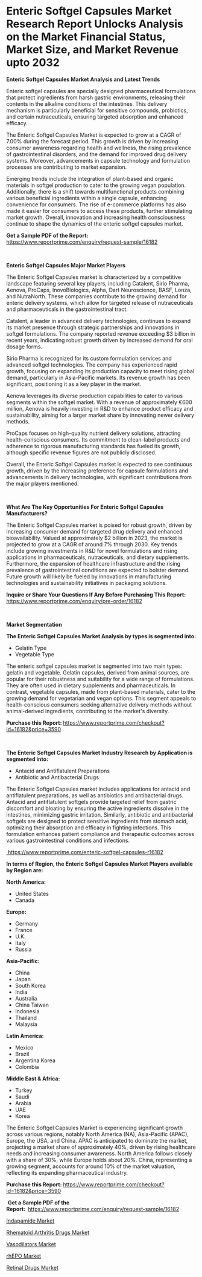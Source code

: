 <p><h1>Enteric Softgel Capsules Market Research Report Unlocks Analysis on the Market Financial Status, Market Size, and Market Revenue upto 2032</h1></p><p><strong>Enteric Softgel Capsules Market Analysis and Latest Trends</strong></p>
<p><p>Enteric softgel capsules are specially designed pharmaceutical formulations that protect ingredients from harsh gastric environments, releasing their contents in the alkaline conditions of the intestines. This delivery mechanism is particularly beneficial for sensitive compounds, probiotics, and certain nutraceuticals, ensuring targeted absorption and enhanced efficacy.</p><p>The Enteric Softgel Capsules Market is expected to grow at a CAGR of 7.00% during the forecast period. This growth is driven by increasing consumer awareness regarding health and wellness, the rising prevalence of gastrointestinal disorders, and the demand for improved drug delivery systems. Moreover, advancements in capsule technology and formulation processes are contributing to market expansion. </p><p>Emerging trends include the integration of plant-based and organic materials in softgel production to cater to the growing vegan population. Additionally, there is a shift towards multifunctional products combining various beneficial ingredients within a single capsule, enhancing convenience for consumers. The rise of e-commerce platforms has also made it easier for consumers to access these products, further stimulating market growth. Overall, innovation and increasing health consciousness continue to shape the dynamics of the enteric softgel capsules market.</p></p>
<p><strong>Get a Sample PDF of the Report:&nbsp;</strong> <a href="https://www.reportprime.com/enquiry/request-sample/16182?utm_campaign=2114&utm_medium=2&utm_source=Github&utm_content=ia&utm_term=20032025&utm_id=enteric-softgel-capsules">https://www.reportprime.com/enquiry/request-sample/16182</a></p>
<p>&nbsp;</p>
<p><strong>Enteric Softgel Capsules Major Market Players</strong></p>
<p><p>The Enteric Softgel Capsules market is characterized by a competitive landscape featuring several key players, including Catalent, Sirio Pharma, Aenova, ProCaps, InovoBiologics, Alpha, Dart Neuroscience, BASF, Lonza, and NutraNorth. These companies contribute to the growing demand for enteric delivery systems, which allow for targeted release of nutraceuticals and pharmaceuticals in the gastrointestinal tract.</p><p>Catalent, a leader in advanced delivery technologies, continues to expand its market presence through strategic partnerships and innovations in softgel formulations. The company reported revenue exceeding $3 billion in recent years, indicating robust growth driven by increased demand for oral dosage forms.</p><p>Sirio Pharma is recognized for its custom formulation services and advanced softgel technologies. The company has experienced rapid growth, focusing on expanding its production capacity to meet rising global demand, particularly in Asia-Pacific markets. Its revenue growth has been significant, positioning it as a key player in the market.</p><p>Aenova leverages its diverse production capabilities to cater to various segments within the softgel market. With a revenue of approximately €600 million, Aenova is heavily investing in R&D to enhance product efficacy and sustainability, aiming for a larger market share by innovating newer delivery methods.</p><p>ProCaps focuses on high-quality nutrient delivery solutions, attracting health-conscious consumers. Its commitment to clean-label products and adherence to rigorous manufacturing standards has fueled its growth, although specific revenue figures are not publicly disclosed. </p><p>Overall, the Enteric Softgel Capsules market is expected to see continuous growth, driven by the increasing preference for capsule formulations and advancements in delivery technologies, with significant contributions from the major players mentioned.</p></p>
<p>&nbsp;</p>
<p><strong>What Are The Key Opportunities For Enteric Softgel Capsules Manufacturers?</strong></p>
<p><p>The Enteric Softgel Capsules market is poised for robust growth, driven by increasing consumer demand for targeted drug delivery and enhanced bioavailability. Valued at approximately $2 billion in 2023, the market is projected to grow at a CAGR of around 7% through 2030. Key trends include growing investments in R&D for novel formulations and rising applications in pharmaceuticals, nutraceuticals, and dietary supplements. Furthermore, the expansion of healthcare infrastructure and the rising prevalence of gastrointestinal conditions are expected to bolster demand. Future growth will likely be fueled by innovations in manufacturing technologies and sustainability initiatives in packaging solutions.</p></p>
<p><strong>Inquire or Share Your Questions If Any Before Purchasing This Report:</strong> <a href="https://www.reportprime.com/enquiry/pre-order/16182?utm_campaign=2114&utm_medium=2&utm_source=Github&utm_content=ia&utm_term=20032025&utm_id=enteric-softgel-capsules">https://www.reportprime.com/enquiry/pre-order/16182</a></p>
<p>&nbsp;</p>
<p><strong>Market Segmentation</strong></p>
<p><strong>The Enteric Softgel Capsules Market Analysis by types is segmented into:</strong></p>
<p><ul><li>Gelatin Type</li><li>Vegetable Type</li></ul></p>
<p><p>The enteric softgel capsules market is segmented into two main types: gelatin and vegetable. Gelatin capsules, derived from animal sources, are popular for their robustness and suitability for a wide range of formulations. They are often used in dietary supplements and pharmaceuticals. In contrast, vegetable capsules, made from plant-based materials, cater to the growing demand for vegetarian and vegan options. This segment appeals to health-conscious consumers seeking alternative delivery methods without animal-derived ingredients, contributing to the market's diversity.</p></p>
<p><strong>Purchase this Report:&nbsp;</strong><a href="https://www.reportprime.com/checkout?id=16182&price=3590&utm_campaign=2114&utm_medium=2&utm_source=Github&utm_content=ia&utm_term=20032025&utm_id=enteric-softgel-capsules">https://www.reportprime.com/checkout?id=16182&price=3590</a></p>
<p>&nbsp;</p>
<p><strong>The Enteric Softgel Capsules Market Industry Research by Application is segmented into:</strong></p>
<p><ul><li>Antacid and Antiflatulent Preparations</li><li>Antibiotic and Antibacterial Drugs</li></ul></p>
<p><p>The Enteric Softgel Capsules market includes applications for antacid and antiflatulent preparations, as well as antibiotics and antibacterial drugs. Antacid and antiflatulent softgels provide targeted relief from gastric discomfort and bloating by ensuring the active ingredients dissolve in the intestines, minimizing gastric irritation. Similarly, antibiotic and antibacterial softgels are designed to protect sensitive ingredients from stomach acid, optimizing their absorption and efficacy in fighting infections. This formulation enhances patient compliance and therapeutic outcomes across various gastrointestinal conditions and infections.</p></p>
<p><a href="https://www.reportprime.com/enteric-softgel-capsules-r16182?utm_campaign=2114&utm_medium=2&utm_source=Github&utm_content=ia&utm_term=20032025&utm_id=enteric-softgel-capsules">&nbsp;https://www.reportprime.com/enteric-softgel-capsules-r16182</a></p>
<p><strong>In terms of Region, the Enteric Softgel Capsules Market Players available by Region are:</strong></p>
<p>
    <p> <strong> North America: </strong>
        <ul>
            <li>United States</li>
            <li>Canada</li>
        </ul>
        </p> 
    <p> <strong> Europe: </strong>
        <ul>
            <li>Germany</li>
            <li>France</li>
            <li>U.K.</li>
            <li>Italy</li>
            <li>Russia</li>
        </ul>
        </p> 
    <p> <strong> Asia-Pacific: </strong>
        <ul>
            <li>China</li>
            <li>Japan</li>
            <li>South Korea</li>
            <li>India</li>
            <li>Australia</li>
            <li>China Taiwan</li>
            <li>Indonesia</li>
            <li>Thailand</li>
            <li>Malaysia</li>
        </ul>
        </p> 
    <p> <strong> Latin America: </strong>
        <ul>
            <li>Mexico</li>
            <li>Brazil</li>
            <li>Argentina Korea</li>
            <li>Colombia</li>
        </ul>
        </p> 
    <p> <strong> Middle East & Africa: </strong>
        <ul>
            <li>Turkey</li>
            <li>Saudi</li>
            <li>Arabia</li>
            <li>UAE</li>
            <li>Korea</li>
        </ul>
    </p>
    </p>
<p><p>The Enteric Softgel Capsules Market is experiencing significant growth across various regions, notably North America (NA), Asia-Pacific (APAC), Europe, the USA, and China. APAC is anticipated to dominate the market, projecting a market share of approximately 40%, driven by rising healthcare needs and increasing consumer awareness. North America follows closely with a share of 30%, while Europe holds about 20%. China, representing a growing segment, accounts for around 10% of the market valuation, reflecting its expanding pharmaceutical industry.</p></p>
<p><strong>Purchase this Report: </strong><a href="https://www.reportprime.com/checkout?id=16182&price=3590&utm_campaign=2114&utm_medium=2&utm_source=Github&utm_content=ia&utm_term=20032025&utm_id=enteric-softgel-capsules">https://www.reportprime.com/checkout?id=16182&price=3590</a></p>
<p>&nbsp;<strong>Get a Sample PDF of the Report:&nbsp;&nbsp;</strong><a href="https://www.reportprime.com/enquiry/request-sample/16182?utm_campaign=2114&utm_medium=2&utm_source=Github&utm_content=ia&utm_term=20032025&utm_id=enteric-softgel-capsules">https://www.reportprime.com/enquiry/request-sample/16182</a></p>
<p><strong></strong></p>
<p><p><a href="https://github.com/nwokechock6s/Market-Research-Report-List-1/blob/main/indapamide-market.md?utm_campaign=2114&utm_medium=2&utm_source=Github&utm_content=ia&utm_term=20032025&utm_id=enteric-softgel-capsules">Indapamide Market</a></p><p><a href="https://github.com/boudykodumi/Market-Research-Report-List-1/blob/main/rhematoid-arthritis-drugs-market.md?utm_campaign=2114&utm_medium=2&utm_source=Github&utm_content=ia&utm_term=20032025&utm_id=enteric-softgel-capsules">Rhematoid Arthritis Drugs Market</a></p><p><a href="https://github.com/belhejmawoue/Market-Research-Report-List-1/blob/main/vasodilators-market.md?utm_campaign=2114&utm_medium=2&utm_source=Github&utm_content=ia&utm_term=20032025&utm_id=enteric-softgel-capsules">Vasodilators Market</a></p><p><a href="https://github.com/aiamekar/Market-Research-Report-List-1/blob/main/rhepo-market.md?utm_campaign=2114&utm_medium=2&utm_source=Github&utm_content=ia&utm_term=20032025&utm_id=enteric-softgel-capsules">rhEPO Market</a></p><p><a href="https://github.com/vsiljgestel/Market-Research-Report-List-1/blob/main/retinal-drugs-market.md?utm_campaign=2114&utm_medium=2&utm_source=Github&utm_content=ia&utm_term=20032025&utm_id=enteric-softgel-capsules">Retinal Drugs Market</a></p></p>